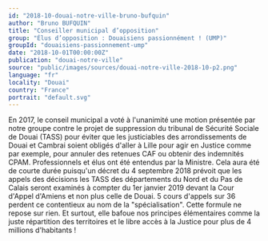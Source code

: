 ```yaml
---
id: "2018-10-douai-notre-ville-bruno-bufquin"
author: "Bruno BUFQUIN"
title: "Conseiller municipal d’opposition"
group: "Élus d’opposition : Douaisiens passionnément ! (UMP)"
groupId: "douaisiens-passionnement-ump"
date: "2018-10-01T00:00:00Z"
publication: "douai-notre-ville"
source: "public/images/sources/douai-notre-ville-2018-10-p2.png"
language: "fr"
locality: "Douai"
country: "France"
portrait: "default.svg"
---
```


En 2017, le conseil municipal a voté à l'unanimité une motion présentée par notre groupe contre le projet de suppression du  tribunal de Sécurité Sociale de Douai (TASS) pour éviter que les justiciables des arrondissements de Douai et Cambrai soient obligés d'aller à Lille pour agir en Justice comme par exemple, pour annuler des retenues CAF ou obtenir des indemnités CPAM. Professionnels et élus ont été entendus par la Ministre. Cela aura été de courte durée puisqu'un décret du 4 septembre 2018 prévoit que les appels des décisions les TASS des départements du Nord et du Pas de Calais seront examinés à compter du 1er janvier 2019 devant la Cour d'Appel d'Amiens et non plus celle de Douai. 5 cours d'appels sur 36 perdent ce contentieux au nom de la "spécialisation". Cette formule ne repose sur rien. Et surtout, elle bafoue nos principes élémentaires comme la juste répartition des territoires et le libre accès à la Justice pour plus de 4 millions d'habitants !
